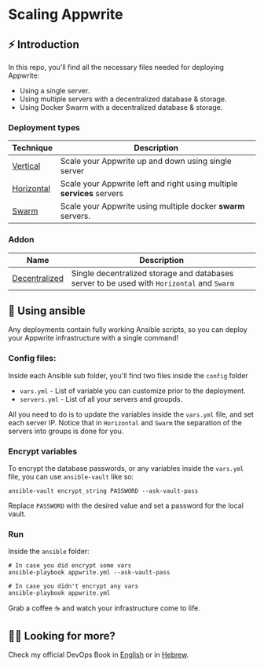 # Scaling Appwrite

## ⚡ Introduction

In this repo, you'll find all the necessary files needed for deploying Appwrite:

- Using a single server.
- Using multiple servers with a decentralized database & storage.
- Using Docker Swarm with a decentralized database & storage.

### Deployment types

| Technique                  | Description                                                            |
|----------------------------|------------------------------------------------------------------------|
| [Vertical](./vertical)     | Scale your Appwrite up and down using single server                    |
| [Horizontal](./horizontal) | Scale your Appwrite left and right using multiple **services** servers |
| [Swarm](./swarm)           | Scale your Appwrite using multiple docker **swarm** servers.           |

### Addon

| Name                             | Description                                                                                |
|----------------------------------|--------------------------------------------------------------------------------------------|
| [Decentralized](./decentralized) | Single decentralized storage and databases server to be used with `Horizontal` and `Swarm` |

## 🎩 Using ansible

Any deployments contain fully working Ansible scripts, so you can deploy your Appwrite infrastructure with a single command!

### Config files:

Inside each Ansible sub folder, you'll find two files inside the `config` folder

- `vars.yml` - List of variable you can customize prior to the deployment.
- `servers.yml` - List of all your servers and groupds.

All you need to do is to update the variables inside the `vars.yml` file, and set each server IP. Notice that in `Horizontal` and `Swarm` the separation of the
servers into groups is done for you.

### Encrypt variables

To encrypt the database passwords, or any variables inside the `vars.yml` file, you can use `ansible-vault` like so:

```shell
ansible-vault encrypt_string PASSWORD --ask-vault-pass
```

Replace `PASSWORD` with the desired value and set a password for the local vault.

### Run

Inside the `ansible` folder:

```shell
# In case you did encrypt some vars
ansible-playbook appwrite.yml --ask-vault-pass

# In case you didn't encrypt any vars
ansible-playbook appwrite.yml
```

Grab a coffee ☕ and watch your infrastructure come to life.

## 🧙‍♂️ Looking for more?

Check my official DevOps Book in [English](https://book.appread.io/) or in [Hebrew](https://book.appread.io/he/). 
